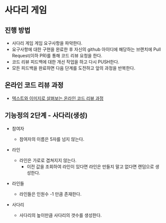 # 사다리 게임
## 진행 방법
* 사다리 게임 게임 요구사항을 파악한다.
* 요구사항에 대한 구현을 완료한 후 자신의 github 아이디에 해당하는 브랜치에 Pull Request(이하 PR)를 통해 코드 리뷰 요청을 한다.
* 코드 리뷰 피드백에 대한 개선 작업을 하고 다시 PUSH한다.
* 모든 피드백을 완료하면 다음 단계를 도전하고 앞의 과정을 반복한다.

## 온라인 코드 리뷰 과정
* [텍스트와 이미지로 살펴보는 온라인 코드 리뷰 과정](https://github.com/nextstep-step/nextstep-docs/tree/master/codereview)

## 기능정의 2단계 - 사다리(생성)
* 참여자
  * 참여자의 이름은 5자를 넘지 않는다.

* 라인
  * 라인은 가로로 겹쳐지지 않는다.
    * 이전 값을 조회하여 라인이 있다면 라인은 만들지 말고 없다면 랜덤으로 생성한다.

* 라인들
  * 라인들은 인원수 -1 만큼 존재한다.

* 사다리
  * 사다리의 높이만큼 사다리의 갯수를 생성한다.

